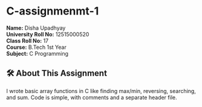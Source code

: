 # C-assignmenmt-1

**Name:** Disha Upadhyay  
**University Roll No:** 12515000520  
**Class Roll No:** 17  
**Course:** B.Tech 1st Year  
**Subject:** C Programming 

## 🛠️ About This Assignment 

I wrote basic array functions in C like finding max/min, reversing, searching, and sum. Code is simple, with comments and a separate header file.

